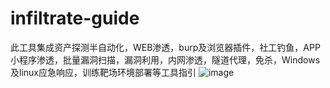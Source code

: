 
# infiltrate-guide

此工具集成资产探测半自动化，WEB渗透，burp及浏览器插件，社工钓鱼，APP小程序渗透，批量漏洞扫描，漏洞利用，内网渗透，隧道代理，免杀，Windows及linux应急响应，训练靶场环境部署等工具指引
![image](https://user-images.githubusercontent.com/91373216/231621137-ca7f6d82-cc65-43c6-b902-eedbc6055a3c.png)

